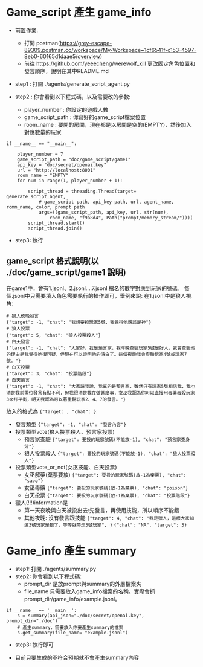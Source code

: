 # Game_script 產生 game_info

* 前置作業:
    * 打開 postman(https://grey-escape-89309.postman.co/workspace/My-Workspace~1cf6541f-c153-4597-8eb0-60165d1daae5/overview)
    * 前往 https://github.com/yeeecheng/werewolf_kill 更改固定角色位置和發言順序，說明在其中README.md

* step1 : 打開 ./agents/generate_script_agent.py
* step2 : 你會看到以下程式碼，以及需要改的參數:
    * player_number : 你設定的遊戲人數
    * game_script_path :  你寫好的game_script檔案位置
    * room_name : 要開的房間，現在都是以房間是空的(EMPTY)，然後加入對應數量的玩家 
```
if __name__ == "__main__":
    
    player_number = 7
    game_script_path = "doc/game_script/game1"
    api_key = "doc/secret/openai.key"
    url = "http://localhost:8001"
    room_name = "EMPTY"
    for num in range(1, player_number + 1): 
        
        script_thread = threading.Thread(target= generate_script_agent, 
            # game_script path, api_key path, url, agent_name, romm_name, color, prompt path
            args=((game_script_path, api_key, url, str(num), 
                room_name, "f9a8d4", Path("prompt/memory_stream/"))))
        script_thread.start()
        script_thread.join()
```
* step3: 執行

## game_script 格式說明(以 ./doc/game_script/game1 說明)
在game1中，會有1.jsonl、2.jsonl....7.jsonl 檔名的數字對應到玩家的號碼。
每個.jsonl中只需要填入角色需要執行的操作即可，舉例來說:
在1.jsonl中是狼人視角:
```
# 狼人夜晚發言
{"target": -1, "chat": "我想要殺玩家5號，我覺得他應該是神"}
# 狼人投票
{"target": 5, "chat": "狼人投票殺人"}
# 白天發言
{"target": -1, "chat": "大家好，我是預言家，我昨晚查驗玩家5號是好人，我會查驗他的理由是我覺得她很可疑，但現在可以證明他的清白了。這個夜晚我會查驗玩家4號或玩家7號。"}
# 白天投票
{"target": 3, "chat": "投票階段"}
# 白天遺言
{"target": -1, "chat": "大家請我說，我真的是預言家，雖然只有玩家5號相信我，我也清楚我前置位發言有點不利，但我很清楚我在做甚麼事，女巫我認為你可以直接用毒藥毒殺玩家3來打平衡，明天我認為可以著重聽玩家2、4、7的發言。"}
```
放入的格式為
```{"target: , "chat": }```
* 發言類型
```{"target": -1, "chat": "發言內容"}```
* 投票類型vote(狼人投票殺人、預言家投票)
    * 預言家查驗
    ```{"target": 要投的玩家號碼(不能放-1), "chat": "預言家查身分"}```
    * 狼人投票殺人
    ```{"target": 要投的玩家號碼(不能放-1), "chat": "狼人投票殺人"}```
* 投票類型vote_or_not(女巫技能、白天投票)
    * 女巫解藥(棄票要放)
    ```{"target": 要投的玩家號碼(放-1為棄票), "chat": "save"}```
    * 女巫毒藥
    ```{"target": 要投的玩家號碼(放-1為棄票), "chat": "poison"}```
    * 白天投票
    ```{"target": 要投的玩家號碼(放-1為棄票), "chat": "投票階段"}```
* 獵人(!!!)information是
    * 第一天夜晚與白天被投出去:先發言，再使用技能，所以順序不能錯
    * 其他夜晚: 沒有發言跟技能
    ```{"target": 4, "chat": "我是獵人，這樣大家知道3號玩家是狼了，等等就帶走3號玩家", }```
    ```{"chat": "NA", "target": 3}```




# Game_info 產生 summary

* step1: 打開 ./agents/summary.py
* step2: 你會看到以下程式碼:
    * prompt_dir 是放prompt與summary的外層檔案夾
    * file_name 只需要放入game_info檔案的名稱。實際會抓 prompt_dir/game_info/example.jsonl。
```
if __name__ == '__main__':
    s = summary(api_json="./doc/secret/openai.key", prompt_dir="./doc")
    # 產生summary，需要放入你要產生summary的檔案
    s.get_summary(file_name= "example.jsonl")
```
* step3: 執行即可

* 目前只要生成的不符合預期就不會產生summary內容


